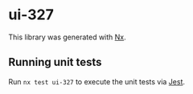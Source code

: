 # ui-327

This library was generated with [Nx](https://nx.dev).

## Running unit tests

Run `nx test ui-327` to execute the unit tests via [Jest](https://jestjs.io).
